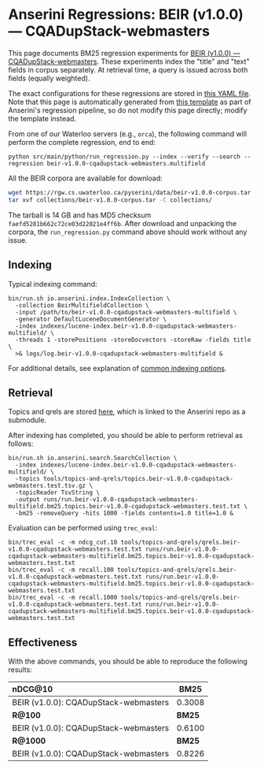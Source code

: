 # Anserini Regressions: BEIR (v1.0.0) &mdash; CQADupStack-webmasters

This page documents BM25 regression experiments for [BEIR (v1.0.0) &mdash; CQADupStack-webmasters](http://beir.ai/).
These experiments index the "title" and "text" fields in corpus separately.
At retrieval time, a query is issued across both fields (equally weighted).

The exact configurations for these regressions are stored in [this YAML file](../../src/main/resources/regression/beir-v1.0.0-cqadupstack-webmasters.multifield.yaml).
Note that this page is automatically generated from [this template](../../src/main/resources/docgen/templates/beir-v1.0.0-cqadupstack-webmasters.multifield.template) as part of Anserini's regression pipeline, so do not modify this page directly; modify the template instead.

From one of our Waterloo servers (e.g., `orca`), the following command will perform the complete regression, end to end:

```
python src/main/python/run_regression.py --index --verify --search --regression beir-v1.0.0-cqadupstack-webmasters.multifield
```

All the BEIR corpora are available for download:

```bash
wget https://rgw.cs.uwaterloo.ca/pyserini/data/beir-v1.0.0-corpus.tar -P collections/
tar xvf collections/beir-v1.0.0-corpus.tar -C collections/
```

The tarball is 14 GB and has MD5 checksum `faefd5281b662c72ce03d22021e4ff6b`.
After download and unpacking the corpora, the `run_regression.py` command above should work without any issue.

## Indexing

Typical indexing command:

```
bin/run.sh io.anserini.index.IndexCollection \
  -collection BeirMultifieldCollection \
  -input /path/to/beir-v1.0.0-cqadupstack-webmasters-multifield \
  -generator DefaultLuceneDocumentGenerator \
  -index indexes/lucene-index.beir-v1.0.0-cqadupstack-webmasters-multifield/ \
  -threads 1 -storePositions -storeDocvectors -storeRaw -fields title \
  >& logs/log.beir-v1.0.0-cqadupstack-webmasters-multifield &
```

For additional details, see explanation of [common indexing options](../../docs/common-indexing-options.md).

## Retrieval

Topics and qrels are stored [here](https://github.com/castorini/anserini-tools/tree/master/topics-and-qrels), which is linked to the Anserini repo as a submodule.

After indexing has completed, you should be able to perform retrieval as follows:

```
bin/run.sh io.anserini.search.SearchCollection \
  -index indexes/lucene-index.beir-v1.0.0-cqadupstack-webmasters-multifield/ \
  -topics tools/topics-and-qrels/topics.beir-v1.0.0-cqadupstack-webmasters.test.tsv.gz \
  -topicReader TsvString \
  -output runs/run.beir-v1.0.0-cqadupstack-webmasters-multifield.bm25.topics.beir-v1.0.0-cqadupstack-webmasters.test.txt \
  -bm25 -removeQuery -hits 1000 -fields contents=1.0 title=1.0 &
```

Evaluation can be performed using `trec_eval`:

```
bin/trec_eval -c -m ndcg_cut.10 tools/topics-and-qrels/qrels.beir-v1.0.0-cqadupstack-webmasters.test.txt runs/run.beir-v1.0.0-cqadupstack-webmasters-multifield.bm25.topics.beir-v1.0.0-cqadupstack-webmasters.test.txt
bin/trec_eval -c -m recall.100 tools/topics-and-qrels/qrels.beir-v1.0.0-cqadupstack-webmasters.test.txt runs/run.beir-v1.0.0-cqadupstack-webmasters-multifield.bm25.topics.beir-v1.0.0-cqadupstack-webmasters.test.txt
bin/trec_eval -c -m recall.1000 tools/topics-and-qrels/qrels.beir-v1.0.0-cqadupstack-webmasters.test.txt runs/run.beir-v1.0.0-cqadupstack-webmasters-multifield.bm25.topics.beir-v1.0.0-cqadupstack-webmasters.test.txt
```

## Effectiveness

With the above commands, you should be able to reproduce the following results:

| **nDCG@10**                                                                                                  | **BM25**  |
|:-------------------------------------------------------------------------------------------------------------|-----------|
| BEIR (v1.0.0): CQADupStack-webmasters                                                                        | 0.3008    |
| **R@100**                                                                                                    | **BM25**  |
| BEIR (v1.0.0): CQADupStack-webmasters                                                                        | 0.6100    |
| **R@1000**                                                                                                   | **BM25**  |
| BEIR (v1.0.0): CQADupStack-webmasters                                                                        | 0.8226    |
